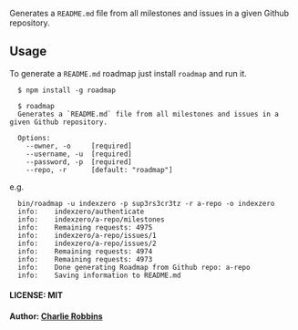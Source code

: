 Generates a `README.md` file from all milestones and issues in a given Github repository.

## Usage

To generate a `README.md` roadmap just install `roadmap` and run it.

```
  $ npm install -g roadmap
  
  $ roadmap
  Generates a `README.md` file from all milestones and issues in a given Github repository.

  Options:
    --owner, -o     [required]
    --username, -u  [required]
    --password, -p  [required]
    --repo, -r      [default: "roadmap"]
```

e.g.

```
  bin/roadmap -u indexzero -p sup3rs3cr3tz -r a-repo -o indexzero
  info:    indexzero/authenticate
  info:    indexzero/a-repo/milestones
  info:    Remaining requests: 4975
  info:    indexzero/a-repo/issues/1
  info:    indexzero/a-repo/issues/2
  info:    Remaining requests: 4974
  info:    Remaining requests: 4973
  info:    Done generating Roadmap from Github repo: a-repo
  info:    Saving information to README.md
```

#### LICENSE: MIT
#### Author: [Charlie Robbins](http://nodejitsu.com)